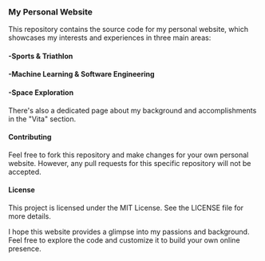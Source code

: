 ### My Personal Website
This repository contains the source code for my personal website, which showcases my interests and experiences in three main areas:

#### -Sports & Triathlon
#### -Machine Learning & Software Engineering
#### -Space Exploration

There's also a dedicated page about my background and accomplishments in the "Vita" section.

#### Contributing
Feel free to fork this repository and make changes for your own personal website. However, any pull requests for this specific repository will not be accepted.

#### License
This project is licensed under the MIT License.  See the LICENSE file for more details.

I hope this website provides a glimpse into my passions and background. Feel free to explore the code and customize it to build your own online presence.
